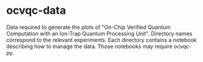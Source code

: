 # ocvqc-data

Data required to generate the plots of "On-Chip Verified Quantum Computation with an Ion-Trap Quantum Processing Unit". Directory names correspond to the relevant experiments. Each directory contains a notebook describing how to manage the data. Those notebooks may require ocvqc-py.